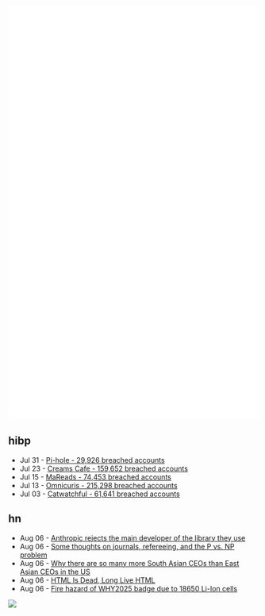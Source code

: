 ![Metrics](https://raw.githubusercontent.com/phixion/phixion/master/metrics.svg)

## hibp

<!--
for https://github.com/phixion/phixion/blob/main/.github/workflows/feeds.yml
-->
<!--START_SECTION:haveibeenpwnd-->
- Jul 31 - [Pi-hole - 29,926 breached accounts](https://haveibeenpwned.com/Breach/ThePi-Hole)
- Jul 23 - [Creams Cafe - 159,652 breached accounts](https://haveibeenpwned.com/Breach/CreamsCafe)
- Jul 15 - [MaReads - 74,453 breached accounts](https://haveibeenpwned.com/Breach/MaReads)
- Jul 13 - [Omnicuris - 215,298 breached accounts](https://haveibeenpwned.com/Breach/Omnicuris)
- Jul 03 - [Catwatchful - 61,641 breached accounts](https://haveibeenpwned.com/Breach/Catwatchful)
<!--END_SECTION:haveibeenpwnd-->

## hn

<!--
for https://github.com/phixion/phixion/blob/main/.github/workflows/feeds.yml
-->
<!--START_SECTION:hn-->
- Aug 06 - [Anthropic rejects the main developer of the library they use](https://grell.dev/blog/ai_rejection)
- Aug 06 - [Some thoughts on journals, refereeing, and the P vs. NP problem](https://blog.computationalcomplexity.org/2025/08/some-thoughts-on-journals-refereeing.html)
- Aug 06 - [Why there are so many more South Asian CEOs than East Asian CEOs in the US](https://www.davelu.com/p/learn-to-embrace-conflict)
- Aug 06 - [HTML Is Dead, Long Live HTML](https://acko.net/blog/html-is-dead-long-live-html/)
- Aug 06 - [Fire hazard of WHY2025 badge due to 18650 Li-Ion cells](https://wiki.why2025.org/Badge/Fire_hazard)
<!--END_SECTION:hn-->

<!--
for https://yhype.me
-->
![](https://hit.yhype.me/github/profile?user_id=13013670)

